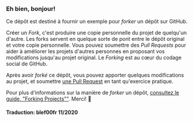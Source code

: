 ### Eh bien, bonjour!

Ce dépôt est destiné à fournir un exemple pour *forker* un dépôt sur GitHub.

Créer un *Fork*, c'est produire une copie personnelle du projet de quelqu'un d'autre. Les forks servent en quelque sorte de pont entre le dépôt original et
votre copie personnelle. Vous pouvez soumettre des *Pull Requests* pour aider à améliorer les projets d'autres personnes en proposant vos modifications
jusqu'au projet original. Le *Forking* est au cœur du codage social de GitHub.

Après avoir *forké* ce dépôt, vous pouvez apporter quelques modifications au projet,
et soumettre [une Pull Request](https://github.com/octocat/Spoon-Knife/pulls) en tant qu'exercice pratique.

Pour plus d'informations sur la manière de *forker* un dépôt, [consultez le guide, "Forking Projects""](http://guides.github.com/overviews/forking/).
Merci! :sparkling_heart:

#### Traduction: blef00fr 11/2020
